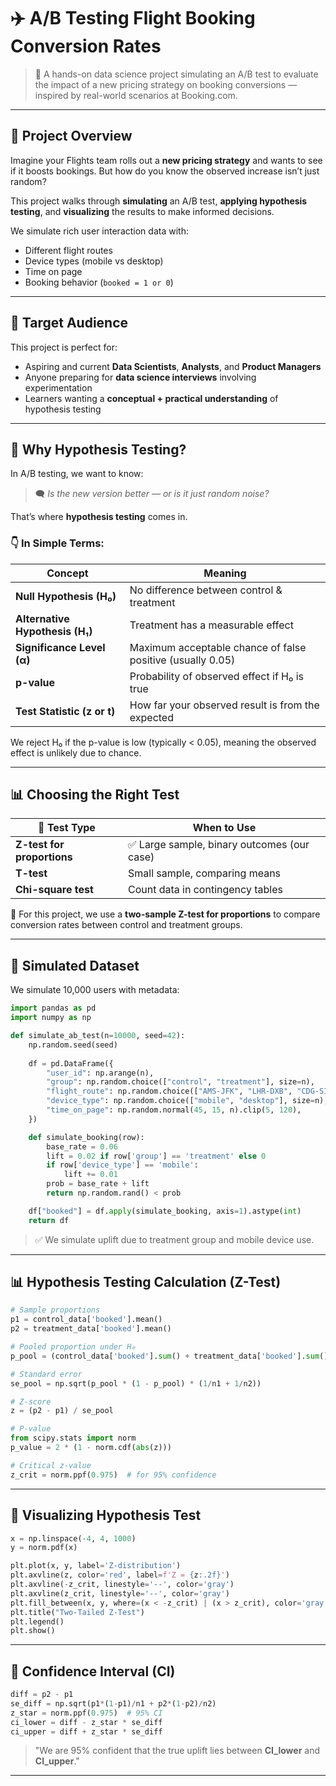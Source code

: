 # ✈️ A/B Testing Flight Booking Conversion Rates

> 🌟 A hands-on data science project simulating an A/B test to evaluate the impact of a new pricing strategy on booking conversions — inspired by real-world scenarios at Booking.com.

---

## 📌 Project Overview

Imagine your Flights team rolls out a **new pricing strategy** and wants to see if it boosts bookings. But how do you know the observed increase isn’t just random?

This project walks through **simulating** an A/B test, **applying hypothesis testing**, and **visualizing** the results to make informed decisions.

We simulate rich user interaction data with:

- Different flight routes
- Device types (mobile vs desktop)
- Time on page
- Booking behavior (`booked = 1 or 0`)

---

## 👥 Target Audience

This project is perfect for:

- Aspiring and current **Data Scientists**, **Analysts**, and **Product Managers**
- Anyone preparing for **data science interviews** involving experimentation
- Learners wanting a **conceptual + practical understanding** of hypothesis testing

---

## 🧪 Why Hypothesis Testing?

In A/B testing, we want to know:

> 🗨️ *Is the new version better — or is it just random noise?*

That’s where **hypothesis testing** comes in.

### 👇 In Simple Terms:

| Concept                         | Meaning                                                    |
| ------------------------------- | ---------------------------------------------------------- |
| **Null Hypothesis (H₀)**        | No difference between control & treatment                  |
| **Alternative Hypothesis (H₁)** | Treatment has a measurable effect                          |
| **Significance Level (α)**      | Maximum acceptable chance of false positive (usually 0.05) |
| **p-value**                     | Probability of observed effect if H₀ is true               |
| **Test Statistic (z or t)**     | How far your observed result is from the expected          |

We reject H₀ if the p-value is low (typically < 0.05), meaning the observed effect is unlikely due to chance.

---

## 📊 Choosing the Right Test

| 🧪 Test Type               | When to Use                                |
| -------------------------- | ------------------------------------------ |
| **Z-test for proportions** | ✅ Large sample, binary outcomes (our case) |
| **T-test**                 | Small sample, comparing means              |
| **Chi-square test**        | Count data in contingency tables           |

📌 For this project, we use a **two-sample Z-test for proportions** to compare conversion rates between control and treatment groups.

---

## 🐝 Simulated Dataset

We simulate 10,000 users with metadata:

```python
import pandas as pd
import numpy as np

def simulate_ab_test(n=10000, seed=42):
    np.random.seed(seed)
    
    df = pd.DataFrame({
        "user_id": np.arange(n),
        "group": np.random.choice(["control", "treatment"], size=n),
        "flight_route": np.random.choice(["AMS-JFK", "LHR-DXB", "CDG-SIN"], size=n),
        "device_type": np.random.choice(["mobile", "desktop"], size=n),
        "time_on_page": np.random.normal(45, 15, n).clip(5, 120),
    })

    def simulate_booking(row):
        base_rate = 0.06
        lift = 0.02 if row['group'] == 'treatment' else 0
        if row['device_type'] == 'mobile':
            lift += 0.01
        prob = base_rate + lift
        return np.random.rand() < prob

    df["booked"] = df.apply(simulate_booking, axis=1).astype(int)
    return df
```

> ✅ We simulate uplift due to treatment group and mobile device use.

---

## 📊 Hypothesis Testing Calculation (Z-Test)

```python
# Sample proportions
p1 = control_data['booked'].mean()
p2 = treatment_data['booked'].mean()

# Pooled proportion under H₀
p_pool = (control_data['booked'].sum() + treatment_data['booked'].sum()) / (n1 + n2)

# Standard error
se_pool = np.sqrt(p_pool * (1 - p_pool) * (1/n1 + 1/n2))

# Z-score
z = (p2 - p1) / se_pool

# P-value
from scipy.stats import norm
p_value = 2 * (1 - norm.cdf(abs(z)))

# Critical z-value
z_crit = norm.ppf(0.975)  # for 95% confidence
```

---

## 🔄 Visualizing Hypothesis Test

```python
x = np.linspace(-4, 4, 1000)
y = norm.pdf(x)

plt.plot(x, y, label='Z-distribution')
plt.axvline(z, color='red', label=f'Z = {z:.2f}')
plt.axvline(-z_crit, linestyle='--', color='gray')
plt.axvline(z_crit, linestyle='--', color='gray')
plt.fill_between(x, y, where=(x < -z_crit) | (x > z_crit), color='gray', alpha=0.3)
plt.title("Two-Tailed Z-Test")
plt.legend()
plt.show()
```

---

## 🔢 Confidence Interval (CI)

```python
diff = p2 - p1
se_diff = np.sqrt(p1*(1-p1)/n1 + p2*(1-p2)/n2)
z_star = norm.ppf(0.975)  # 95% CI
ci_lower = diff - z_star * se_diff
ci_upper = diff + z_star * se_diff
```

> "We are 95% confident that the true uplift lies between **CI\_lower** and **CI\_upper**."

---